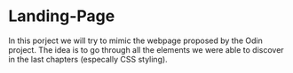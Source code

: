 # Landing-Page
In this porject we will 
try to mimic the webpage proposed by the Odin project. 
The idea is to go through all the elements we were able to discover 
in the last chapters (especally CSS styling).

